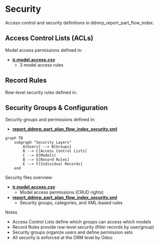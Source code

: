 # Security

Access control and security definitions in ddmrp_report_part_flow_index.

## Access Control Lists (ACLs)

Model access permissions defined in:
- **[ir.model.access.csv](../ddmrp_report_part_flow_index/security/ir.model.access.csv)**
  - 3 model access rules

## Record Rules

Row-level security rules defined in:

## Security Groups & Configuration

Security groups and permissions defined in:
- **[report_ddmrp_part_plan_flow_index_security.xml](../ddmrp_report_part_flow_index/security/report_ddmrp_part_plan_flow_index_security.xml)**

```mermaid
graph TB
    subgraph "Security Layers"
        A[Users] --> B[Groups]
        B --> C[Access Control Lists]
        C --> D[Models]
        B --> E[Record Rules]
        E --> F[Individual Records]
    end
```

Security files overview:
- **[ir.model.access.csv](../ddmrp_report_part_flow_index/security/ir.model.access.csv)**
  - Model access permissions (CRUD rights)
- **[report_ddmrp_part_plan_flow_index_security.xml](../ddmrp_report_part_flow_index/security/report_ddmrp_part_plan_flow_index_security.xml)**
  - Security groups, categories, and XML-based rules

Notes
- Access Control Lists define which groups can access which models
- Record Rules provide row-level security (filter records by user/group)
- Security groups organize users and define permission sets
- All security is enforced at the ORM level by Odoo
